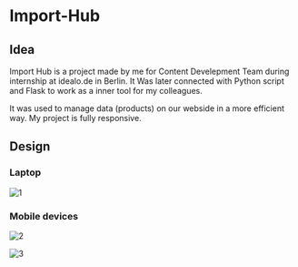 # Import-Hub

## Idea
Import Hub is a project made by me for Content Develepment Team during internship at idealo.de in Berlin. It Was later connected with Python script and Flask to work as a inner tool for my colleagues. 

It was used to manage data (products) on our webside in a more efficient way. My project is fully responsive.

## Design
### Laptop
![1](https://user-images.githubusercontent.com/91131233/224792083-b5ffd9a7-d5f9-4ce6-93e0-8853855c3081.png)

### Mobile devices
![2](https://user-images.githubusercontent.com/91131233/224792103-9d109c26-c968-4694-84e1-f6d5a73886c9.png)

![3](https://user-images.githubusercontent.com/91131233/224792114-601825b0-c610-4700-847b-cd2ad9782e4a.png)
